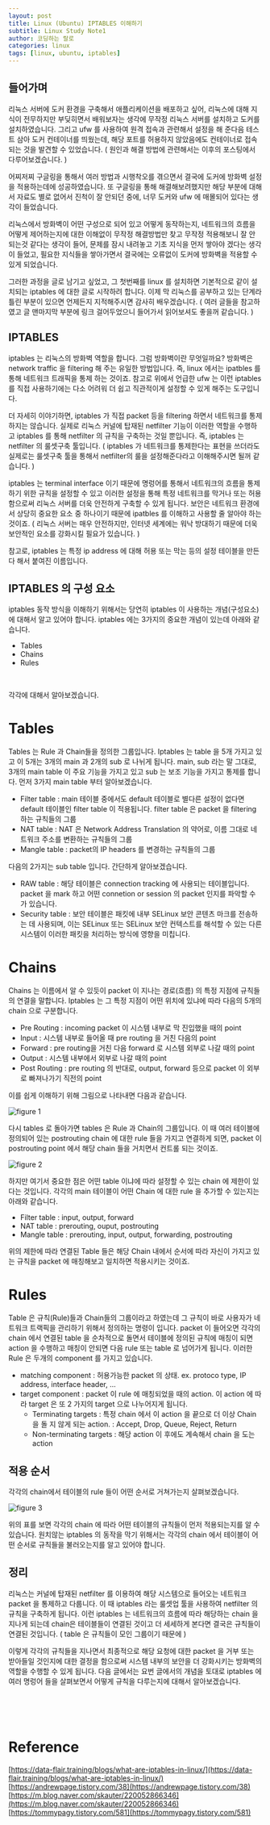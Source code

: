 ```yaml
---
layout: post
title: Linux (Ubuntu) IPTABLES 이해하기
subtitle: Linux Study Note1
author: 코딩하는 랄로
categories: linux
tags: [linux, ubuntu, iptables]
---
```



## 들어가며

리눅스 서버에 도커 환경을 구축해서 애플리케이션을 배포하고 싶어, 리눅스에 대해 지식이 전무하지만 부딪히면서 배워보자는 생각에 무작정 리눅스 서버를 설치하고 도커를 설치하였습니다. 그리고 ufw 를 사용하여 원격 접속과 관련해서 설정을 해 준다음 테스트 삼아 도커 컨테이너를 띄웠는데, 해당 포트를 허용하지 않았음에도 컨테이너로 접속되는 것을 발견할 수 있었습니다. ( 원인과 해결 방법에 관련해서는 이후의 포스팅에서 다루어보겠습니다. )

어찌저찌 구글링을 통해서 여러 방법과 시행착오를 겪으면서 결국에 도커에 방화벽 설정을 적용하는데에 성공하였습니다. 또 구글링을 통해 해결해보려했지만 해당 부분에 대해서 자료도 별로 없어서 진척이 잘 안되던 중에, 너무 도커와 ufw 에 매몰되어 있다는 생각이 들었습니다.

리눅스에서 방화벽이 어떤 구성으로 되어 있고 어떻게 동작하는지, 네트워크의 흐름을 어떻게 제어하는지에 대한 이해없이 무작정 해결방법만 찾고 무작정 적용해보니 잘 안 되는것 같다는 생각이 들어, 문제를 잠시 내려놓고 기초 지식을 먼저 쌓아야 겠다는 생각이 들었고, 필요한 지식들을 쌓아가면서 결국에는 오류없이 도커에 방화벽을 적용할 수 있게 되었습니다.

그러한 과정을 글로 남기고 싶었고, 그 첫번째를 linux 를 설치하면 기본적으로 같이 설치되는 iptables 에 대한 글로 시작하려 합니다. 이제 막 리눅스를 공부하고 있는 단계라 틀린 부분이 있으면 언제든지 지적해주시면 감사히 배우겠습니다. ( 여러 글들을 참고하였고 글 맨마지막 부분에 링크 걸어두었으니 들어가서 읽어보셔도 좋을꺼 같습니다. )


## IPTABLES

iptables 는 리눅스의 방화벽 역할을 합니다. 그럼 방화벽이란 무엇일까요? 방화벽은 network traffic 을 filtering 해 주는 유일한 방법입니다. 즉, linux 에서는 ipatbles 를 통해 네트워크 트래픽을 통제 하는 것이죠. 참고로 위에서 언급한 ufw 는 이런 iptables 를 직접 사용하기에는 다소 어려워 더 쉽고 직관적이게 설정할 수 있게 해주는 도구입니다. 

더 자세히 이야기하면, iptables 가 직접 packet 등을 filtering 하면서 네트워크를 통제하지는 않습니다. 실제로 리눅스 커널에 탑재된 netfilter 기능이 이러한 역할을 수행하고 iptables 를 통해 netfilter 의 규칙을 구축하는 것일 뿐입니다. 즉, iptables 는 netfilter 의 룰셋구축 툴입니다. ( iptables 가 네트워크를 통제한다는 표현을 쓰더라도 실제로는 룰셋구축 툴을 통해서 netfilter의 룰을 설정해준다라고 이해해주시면 될꺼 같습니다. )

iptables 는 terminal interface 이기 때문에 명렁어를 통해서 네트워크의 흐름을 통제하기 위한 규칙을 설정할 수 있고 이러한 설정을 통해 특정 네트워크를 막거나 또는 허용함으로써 리눅스 서버를 더욱 안전하게 구축할 수 있게 됩니다. 보안은 네트워크 환경에서 상당히 중요한 요소 중 하나이기 때문에 ipatbles 를 이해하고 사용할 줄 알아야 하는 것이죠. ( 리눅스 서버는 매우 안전하지만, 인터넷 세계에는 워낙 방대하기 때문에 더욱 보안적인 요소를 강화시킬 필요가 있습니다. )

참고로, iptables 는 특정 ip address 에 대해 허용 또는 막는 등의 설정 테이블을 만든다 해서 붙여진 이름입니다.


## IPTABLES 의 구성 요소

iptables 동작 방식을 이해하기 위해서는 당연히 iptables 이 사용하는 개념(구성요소) 에 대해서 알고 있어야 합니다. iptables 에는 3가지의 중요한 개념이 있는데 아래와 같습니다.
<br>
- Tables
- Chains
- Rules
<br>

각각에 대해서 알아보겠습니다.


# Tables 
Tables 는 Rule 과 Chain들을 정의한 그룹입니다. Iptables 는 table 을 5개 가지고 있고 이 5개는 3개의 main 과 2개의 sub 로 나뉘게 됩니다. main, sub 라는 말 그대로, 3개의 main table 이 주요 기능을 가지고 있고 sub 는 보조 기능을 가지고 통제를 합니다. 먼저 3가지 main table 부터 알아보겠습니다.

- Filter table : main 테이블 중에서도 default 테이블로 별다른 설정이 없다면 default 테이블인 filter table 이 적용됩니다. filter table 은 packet 을 filtering 하는 규칙들의 그룹
- NAT table : NAT 은 Network Address Translation 의 약어로, 이름 그대로 네트워크 주소를 변환하는 규칙들의 그룹
- Mangle table : packet의 IP headers 를 변경하는 규칙들의 그룹

다음의 2가지는 sub table 입니다. 간단하게 알아보겠습니다.
- RAW table : 해당 테이블은 connection tracking 에 사용되는 테이블입니다. packet 을 mark 하고 어떤 connetion or session 의 packet 인지를 파악할 수 가 있습니다.
- Security table : 보안 테이블은 패킷에 내부 SELinux 보안 콘텐츠 마크를 전송하는 데 사용되며, 이는 SELinux 또는 SELinux 보안 컨텍스트를 해석할 수 있는 다른 시스템이 이러한 패킷을 처리하는 방식에 영향을 미칩니다.


# Chains
Chains 는 이름에서 알 수 있듯이 packet 이 지나는 경로(흐름) 의 특정 지점에 규칙들의 연결을 말합니다. Iptables 는 그 특정 지점이 어떤 위치에 있냐에 따라 다음의 5개의 chain 으로 구분합니다. 

- Pre Routing : incoming packet 이 시스템 내부로 막 진입했을 때의 point
- Input :  시스템 내부로 들어올 때 pre routing 을 거친 다음의 point
- Forward : pre routing을 거친 다음 forward 로 시스템 외부로 나갈 때의 point
- Output : 시스템 내부에서 외부로 나갈 때의 point
- Post Routing : pre routing 의 반대로, output, forward 등으로 packet 이 외부로 빠져나가기 직전의 point

이를 쉽게 이해하기 위해 그림으로 나타내면 다음과 같습니다.

![figure 1](/assets/images/iptables/iptables_photo1.png)

다시 tables 로 돌아가면 tables 은 Rule 과 Chain의 그룹입니다. 이 때 여러 테이블에 정의되어 있는 postrouting chain 에 대한 rule 들을 가지고 연결하게 되면, packet 이 postrouting point 에서 해당 chain 들을 거치면서 컨트롤 되는 것이죠. 

![figure 2](/assets/images/iptables/iptables_photo2.png)

하지만 여기서 중요한 점은 어떤 table 이냐에 따라 설정할 수 있는 chain 에 제한이 있다는 것입니다. 각각의 main 테이블이 어떤 Chain 에 대한 rule 을 추가할 수 있는지는 아래와 같습니다.

- Filter table : input, output, forward
- NAT table : prerouting, ouput, postrouting
- Mangle table : prerouting, input, output, forwarding, postrouting

위의 제한에 따라 연결된 Table 들은 해당 Chain 내에서 순서에 따라 자신이 가지고 있는 규칙을 packet 에 매칭해보고 일치하면 적용시키는 것이죠.


# Rules
Table 은 규칙(Rule)들과 Chain들의 그룹이라고 하였는데 그 규칙이 바로 사용자가 네트워크 트랙픽을 관리하기 위해서 정의하는 명령이 입니다. packet 이 들어오면 각각의 chain 에서 연결된 table 을 순차적으로 돌면서 테이블에 정의된 규칙에 매칭이 되면 action 을 수행하고 매칭이 안되면 다음 rule 또는 table 로 넘어가게 됩니다. 이러한 Rule 은 두개의 component 를 가지고 있습니다.

- matching component : 허용가능한 packet 의 상태. ex. protoco type, IP address, interface header, ...
- target component : packet 이 rule 에 매칭되었을 때의 action. 이 action 에 따라 target 은 또 2 가지의 target 으로 나누어지게 됩니다.
  - Terminating targets : 특정 chain 에서 이 action 을 끝으로 더 이상 Chain 을 돌 지 않게 되는 action. : Accept, Drop, Queue, Reject, Return
  - Non-terminating targets : 해당 action 이 후에도 계속해서 chain 을 도는 action


## 적용 순서
각각의 chain에서 테이블의 rule 들이 어떤 순서로 거쳐가는지 살펴보겠습니다.

![figure 3](/assets/images/iptables/iptables_photo3.png)

위의 표를 보면 각각의 chain 에 따라 어떤 테이블의 규칙들이 먼저 적용되는지를 알 수 있습니다. 원치않는 iptables 의 동작을 막기 위해서는 각각의 chain 에서 테이블이 어떤 순서로 규칙들을 불러오는지를 알고 있어야 합니다.



## 정리
리눅스는 커널에 탑재된 netfilter 를 이용하여 해당 시스템으로 들어오는 네트워크 packet 을 통제하고 다룹니다. 이 때 iptables 라는 룰셋업 툴을 사용하여 netfilter 의 규칙을 구축하게 됩니다. 이런 iptables 는 네트워크의 흐름에 따라 해당하는 chain 을 지나게 되는데 chain은 테이블들이 연결된 것이고 더 세세하게 본다면 결국은 규칙들이 연결된 것입니다. ( table 은 규칙들이 모인 그룹이기 때문에 )

이렇게 각각의 규칙들을 지나면서 최종적으로 해당 요청에 대한 packet 을 거부 또는 받아들일 것인지에 대한 결정을 함으로써 시스템 내부의 보안을 더 강화시키는 방화벽의 역할을 수행할 수 있게 됩니다. 다음 글에서는 요번 글에서의 개념을 토대로 iptables 에 여러 명렁어 들을 살펴보면서 어떻게 규칙을 다루는지에 대해서 알아보겠습니다. 

<br>
<br>
<br>

# Reference
[https://data-flair.training/blogs/what-are-iptables-in-linux/](https://data-flair.training/blogs/what-are-iptables-in-linux/)<br>
[https://andrewpage.tistory.com/38](https://andrewpage.tistory.com/38)<br>
[https://m.blog.naver.com/skauter/220052866346](https://m.blog.naver.com/skauter/220052866346)<br>
[https://tommypagy.tistory.com/581](https://tommypagy.tistory.com/581)